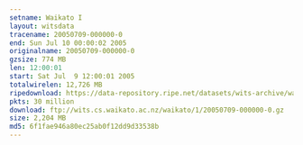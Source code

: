 ```yaml
---
setname: Waikato I
layout: witsdata
tracename: 20050709-000000-0
end: Sun Jul 10 00:00:02 2005
originalname: 20050709-000000-0
gzsize: 774 MB
len: 12:00:01
start: Sat Jul  9 12:00:01 2005
totalwirelen: 12,726 MB
ripedownload: https://data-repository.ripe.net/datasets/wits-archive/waikato/1/20050709-000000-0.gz
pkts: 30 million
download: ftp://wits.cs.waikato.ac.nz/waikato/1/20050709-000000-0.gz
size: 2,204 MB
md5: 6f1fae946a80ec25ab0f12dd9d33538b
---
```

